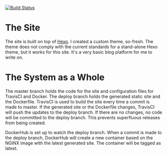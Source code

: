 [![Build Status](https://travis-ci.org/BeerOnBeard/assorted-solutions-blog.svg?branch=master)](https://travis-ci.org/BeerOnBeard/assorted-solutions-blog)

# The Site
The site is built on top of [Hexo](https://hexo.io). I created a custom theme, so-fresh. The theme does not comply with the current standards for a stand-alone Hexo theme, but it works for this site. It's a very basic blog platform for me to write on.

# The System as a Whole
The master branch holds the code for the site and configuration files for TravisCI and Docker. The deploy branch holds the generated static site and the Dockerfile. TravisCI is used to build the site every time a commit is made to master. If the generated site or the Dockerfile changes, TravisCI will push the updates to the deploy branch. If there are no changes, no code will be committed to the deploy branch. This prevents superfluous releases from being created.

DockerHub is set up to watch the deploy branch. When a commit is made to the deploy branch, DockerHub will create a new container based on the NGINX image with the latest generated site. The container will be tagged as latest.
